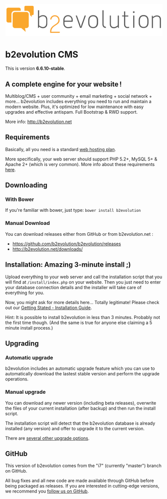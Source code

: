 ![b2evolution CMS](media/shared/global/logos/b2evolution_1016x208_wbg.png)

# b2evolution CMS

This is version **6.6.10-stable**.

## A complete engine for your website !

Multiblog/CMS + user community + email marketing + social network + more...
b2evolution includes everything you need to run and maintain a modern website.
Plus, it's optimized for low maintenance with easy upgrades and effective antispam. Full Bootstrap & RWD support.

More info: http://b2evolution.net

## Requirements

Basically, all you need is a standard [web hosting plan](http://b2evolution.net/web-hosting/top-quality-best-webhosting.php).

More specifically, your web server should support PHP 5.2+, MySQL 5+ & Apache 2+ (which is very common). More info about these requirements [here](http://b2evolution.net/man/installation-upgrade/system_requirements).

## Downloading

### With Bower

If you're familiar with bower, just type: `bower install b2evolution`

### Manual Download

You can download releases either from GitHub or from b2evolution.net :

- https://github.com/b2evolution/b2evolution/releases
- http://b2evolution.net/downloads/

## Installation: Amazing 3-minute install ;)

Upload everything to your web server and call the installation script that you will find at `/install/index.php` on your website. Then you just need to enter your database connection details and the installer will take care of everything for you.

Now, you might ask for more details here... Totally legitimate! Please check out our [Getting Stated - Installation Guide](http://b2evolution.net/man/getting-started).

Hint: It is possible to install b2evolution in less than 3 minutes. Probably not the first time though. (And the same is true for anyone else claiming a 5 minute install process.)

## Upgrading

### Automatic upgrade

b2evolution includes an automatic upgrade feature which you can use to automatically download the lastest stable version and perform the upgrade operations.

### Manual upgrade

You can download any newer version (including beta releases), overwrite the files of your current installation (after backup) and then run the install script.

The installation script will detect that the b2evolution database is already installed (any version) and offer to upgrade it to the current version.

There are [several other upgrade options](http://b2evolution.net/man/upgrading).

## GitHub

This version of b2evolution comes from the "i7" (currently "master") branch on GitHub.

All bug fixes and all new code are made available through GitHub before being packaged as releases. If you are interested in cutting-edge versions, we recommend you [follow us on GitHub](https://github.com/b2evolution/b2evolution).
